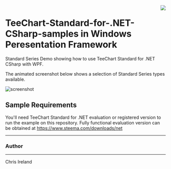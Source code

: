 <a href="https://www.steema.com/product/net">
<img align="right" src="http://www.teechart.net/img/logos/teechart_net.png">
</a>

# TeeChart-Standard-for-.NET-CSharp-samples in Windows Peresentation Framework
Standard Series Demo showing how to use TeeChart Standard for .NET CSharp with WPF.

The animated screenshot below shows a selection of Standard Series types available.

![screenshot](https://github.com/Steema/TeeChart-Standard-for-.NET-CSharp-samples/blob/master/StandardSeriesDemoSTD/WindowsPresentationFramework/Screenshots/standardSeriesDemo.gif?raw=true "TeeChart Standard for NET C#-Windows Presentation Framework demo")

## Sample Requirements

You'll need TeeChart Standard for .NET evaluation or registered version to run the example on this repository. Fully functional evaluation version can be obtained at https://www.steema.com/downloads/net

---
### Author
------
Chris Ireland

